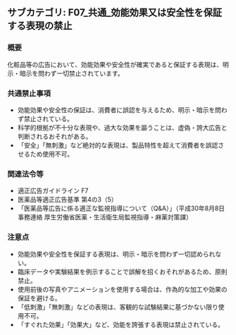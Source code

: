 ## サブカテゴリ: F07_共通_効能効果又は安全性を保証する表現の禁止

### 概要
化粧品等の広告において、効能効果や安全性が確実であると保証する表現は、明示・暗示を問わず一切禁止されています。

### 共通禁止事項
- 効能効果や安全性の保証は、消費者に誤認を与えるため、明示・暗示を問わず禁止されている。
- 科学的根拠が不十分な表現や、過大な効果を謳うことは、虚偽・誇大広告と判断されるおそれがある。
- 「安全」「無刺激」など絶対的な表現は、製品特性を超えて消費者を誤認させるため使用不可。

### 関連法令等
- 適正広告ガイドライン F7
- 医薬品等適正広告基準 第4の3（5）
- 「医薬品等広告に係る適正な監視指導について（Q&A）」（平成30年8月8日 事務連絡 厚生労働省医薬・生活衛生局監視指導・麻薬対策課）

### 注意点
- 効能効果や安全性を保証する表現は、明示・暗示を問わず一切認められない。
- 臨床データや実験結果を例示することで誤解を招くおそれがあるため、原則禁止。
- 使用前後の写真やアニメーションを使用する場合は、作為的な加工や効果の保証を避ける。
- 「低刺激」「無刺激」などの表現は、客観的な試験結果に基づかない限り使用不可。
- 「すぐれた効果」「効果大」など、効能を誇張する表現は禁止されている。

